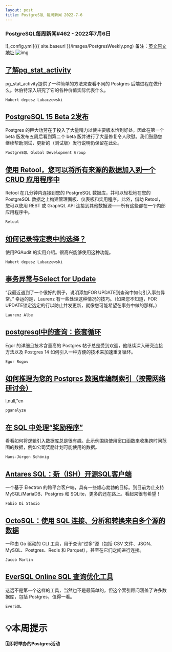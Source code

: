 ```yaml
---
layout: post
title: PostgreSQL 每周新闻 2022-7-6
---
```

### PostgreSQL每周新闻#462 - 2022年7月6日
![_config.yml]({{ site.baseurl }}/images/PostgresWeekly.png)
备注：[英文原文地址](https://postgresweekly.com/issues/462)
![img](https://res.cloudinary.com/cpress/image/upload/w_1280,e_sharpen:60/ruzzofs1h8hvnvx0wqoz.jpg)
## [了解pg_stat_activity](https://postgresweekly.com/link/125812/web)
pg_stat_activity提供了一种简单的方法来查看不同的 Postgres 后端进程在做什么。休伯特深入研究了它的各种价值实际代表什么。


`Hubert depesz Lubaczewski `
## [PostgreSQL 15 Beta 2发布](https://postgresweekly.com/link/125813/web)
Postgres 的巨大功劳在于投入了大量精力以使主要版本恰到好处，因此在第一个 beta 版发布五周后看到第二个 beta 版并进行了大量修复令人欣慰。我们鼓励您继续帮助测试，更新的（测试版）发行说明仍保留在此处。


`PostgreSQL Global Development Group `
## [使用 Retool，您可以将所有来源的数据加入到一个 CRUD 应用程序中](https://postgresweekly.com/link/125815/web)
Retool 在几分钟内连接到您的 PostgreSQL 数据库，并可以轻松地在您的 PostgreSQL 数据之上构建管理面板、仪表板和实用程序。此外，借助 Retool，您可以使用 REST 或 GraphQL API 连接到其他数据源——所有这些都在一个内部应用程序中。


`Retool `
## [如何记录特定表中的选择？](https://postgresweekly.com/link/125816/web)
使用PGAudit 的实用介绍。很高兴能够使用这种功能。


`Hubert depesz Lubaczewski `
## [事务异常与Select for Update](https://postgresweekly.com/link/125818/web)
“我最近遇到了一个很好的例子，说明添加FOR UPDATE到查询中如何引入事务异常。” 幸运的是，Laurenz 有一些处理这种情况的技巧。（如果您不知道，FOR UPDATE锁定选定的行以防止并发更新，就像您可能希望在事务中做的那样。）


`Laurenz Albe `
## [postgresql中的查询：嵌套循环](https://postgresweekly.com/link/125823/web)
Egor 的详细且技术含量高的 Postgres 帖子总是受到欢迎，他继续深入研究连接方法以及 Postgres 14 如何引入一种方便的技术来加速重复循环。


`Egor Rogov `
## [如何推理为您的 Postgres 数据库编制索引（按需网络研讨会）](https://postgresweekly.com/link/125824/web)
l,null,"en


`pganalyze `
## [在 SQL 中处理“奖励程序”](https://postgresweekly.com/link/125825/web)
看看如何将逻辑引入数据库总是很有趣。此示例围绕使用窗口函数来收集跨时间范围的数据，例如公司奖励计划可能使用的数据。


`Hans-Jürgen Schönig `
## [Antares SQL：新（ISH）开源SQL客户端](https://postgresweekly.com/link/125827/web)
一个基于 Electron 的跨平台客户端，具有一些雄心勃勃的目标。到目前为止支持 MySQL/MariaDB、Postgres 和 SQLite，更多的还在路上。看起来很有希望！


`Fabio Di Stasio `
## [OctoSQL：使用 SQL 连接、分析和转换来自多个源的数据](https://postgresweekly.com/link/125828/web)
一种由 Go 驱动的 CLI 工具，用于查询“过多”源（包括 CSV 文件、JSON、MySQL、Postgres、Redis 和 Parquet），甚至在它们之间进行连接。


`Jacob Martin `
## [EverSQL Online SQL 查询优化工具](https://postgresweekly.com/link/125829/web)
这远不是第一个这样的工具，当然也不是最简单的，但这个索引顾问涵盖了许多数据库，包括 Postgres，值得一看。


`EverSQL `
# 💡本周提示


**🗓即将举办的Postgres活动**
